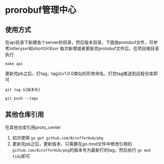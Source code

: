 # prorobuf管理中心
## 使用方式
在api目录下新建各个server的目录，然后版本目录，下面放protobuf文件，可参考lotterysvr和shortUrlXsvr
每次新增或者更新完protobuf文件后，在项目根目录执行


```make api```

更新完pb之后，打tag，tag以v1.0.0类似的形势命名，打完tag推送到远程仓库即可

```git tag ${版本号}```

```git push --tags```

## 其他仓库引用
在其他仓库引用proto_center

1. 初次使用
```go get github.com/BitofferHub/pkg```
2. 更新完pb之后，更新版本，只需要在go.mod文件中修改引用的
```github.com/BitofferHub/pkg```的版本号为最新打的tag，然后执行
```go mod tidy```即可
